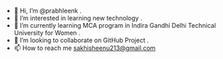 - 👋 Hi, I’m @prabhleenk .
- 👀 I’m interested in learning new technology .
- 🌱 I’m currently learning MCA program in Indira Gandhi Delhi Technical University for Women .
- 💞️ I’m looking to collaborate on GitHub Project .
- 📫 How to reach me sakhisheenu213@gmail.com

<!---
prabhleenk/prabhleenk is a ✨ special ✨ repository because its `README.md` (this file) appears on your GitHub profile.
You can click the Preview link to take a look at your changes.
--->
